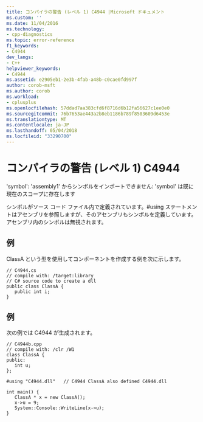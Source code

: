 ```yaml
---
title: コンパイラの警告 (レベル 1) C4944 |Microsoft ドキュメント
ms.custom: ''
ms.date: 11/04/2016
ms.technology:
- cpp-diagnostics
ms.topic: error-reference
f1_keywords:
- C4944
dev_langs:
- C++
helpviewer_keywords:
- C4944
ms.assetid: e2905eb1-2e3b-4fab-a48b-c0cae0fd997f
author: corob-msft
ms.author: corob
ms.workload:
- cplusplus
ms.openlocfilehash: 57ddad7aa383cfd6f8716d6b12fa56627c1ee0e0
ms.sourcegitcommit: 76b7653ae443a2b8eb1186b789f8503609d6453e
ms.translationtype: MT
ms.contentlocale: ja-JP
ms.lasthandoff: 05/04/2018
ms.locfileid: "33290700"
---
```

# <a name="compiler-warning-level-1-c4944"></a>コンパイラの警告 (レベル 1) C4944
'symbol': 'assembly1' からシンボルをインポートできません: 'symbol' は既に現在のスコープに存在します  
  
 シンボルがソース コード ファイル内で定義されています。#using ステートメントはアセンブリを参照しますが、そのアセンブリもシンボルを定義しています。 アセンブリ内のシンボルは無視されます。  
  
## <a name="example"></a>例  
 ClassA という型を使用してコンポーネントを作成する例を次に示します。  
  
```  
// C4944.cs  
// compile with: /target:library  
// C# source code to create a dll  
public class ClassA {  
   public int i;  
}  
```  
  
## <a name="example"></a>例  
 次の例では C4944 が生成されます。  
  
```  
// C4944b.cpp  
// compile with: /clr /W1  
class ClassA {  
public:  
   int u;  
};  
  
#using "C4944.dll"   // C4944 ClassA also defined C4944.dll  
  
int main() {  
   ClassA * x = new ClassA();  
   x->u = 9;  
   System::Console::WriteLine(x->u);  
}  
```
